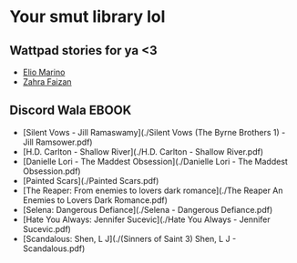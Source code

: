# Your smut library lol

## Wattpad stories for ya <3

- [Elio Marino](./elio-marino.html)
- [Zahra Faizan](./zahra-faizan.html)

## Discord Wala EBOOK

- [Silent Vows - Jill Ramaswamy](./Silent Vows (The Byrne Brothers  1) - Jill Ramsower.pdf)
- [H.D. Carlton - Shallow River](./H.D. Carlton - Shallow River.pdf)
- [Danielle Lori - The Maddest Obsession](./Danielle Lori - The Maddest Obsession.pdf)
- [Painted Scars](./Painted Scars.pdf)
- [The Reaper: From enemies to lovers dark romance](./The Reaper An Enemies to Lovers Dark Romance.pdf)
- [Selena: Dangerous Defiance](./Selena - Dangerous Defiance.pdf)
- [Hate You Always: Jennifer Sucevic](./Hate You Always - Jennifer Sucevic.pdf)
- [Scandalous: Shen, L J](./(Sinners of Saint 3) Shen, L J - Scandalous.pdf)